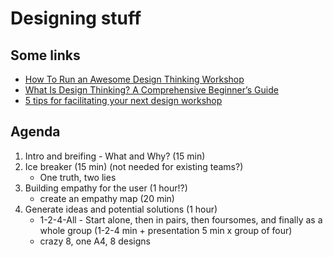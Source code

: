 # Designing stuff

## Some links

- [How To Run an Awesome Design Thinking Workshop](https://careerfoundry.com/en/blog/ux-design/design-thinking-workshop/)
- [What Is Design Thinking? A Comprehensive Beginner’s Guide](https://careerfoundry.com/en/blog/ux-design/what-is-design-thinking-everything-you-need-to-know-to-get-started/)
- [5 tips for facilitating your next design workshop](https://uxdesign.cc/5-tips-for-facilitating-design-workshops-290808a674c4)

## Agenda

1. Intro and breifing - What and Why? (15 min)
1. Ice breaker (15 min) (not needed for existing teams?)
   - One truth, two lies
1. Building empathy for the user (1 hour!?)
   - create an empathy map (20 min)
1. Generate ideas and potential solutions (1 hour)
   - 1-2-4-All - Start alone, then in pairs, then foursomes, and finally as a whole group (1-2-4 min + presentation 5 min x group of four)
   - crazy 8, one A4, 8 designs
